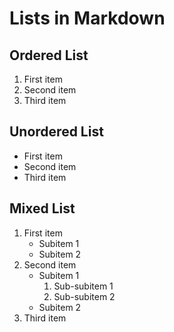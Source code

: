 # Lists in Markdown

## Ordered List

1. First item
2. Second item
3. Third item

## Unordered List

- First item
- Second item
- Third item

## Mixed List

1. First item
    - Subitem 1
    - Subitem 2
2. Second item
    - Subitem 1
      1. Sub-subitem 1
      2. Sub-subitem 2
    - Subitem 2
3. Third item
